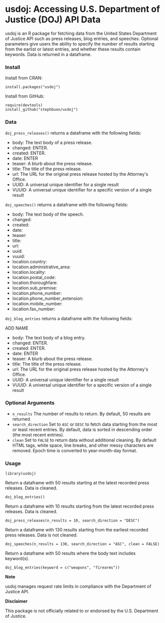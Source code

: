 # usdoj: Accessing U.S. Department of Justice (DOJ) API Data

usdoj is an R package for fetching data from the United States Department of Justice API such as press releases, blog entries, and speeches. Optional parameters give users the ability to specify the number of results starting from the earlist or latest entries, and whether these results contain keywords. Data is returned in a dataframe.

### Install 

Install from CRAN:
```
install.packages("usdoj")
```

Install from GitHub:
```
require(devtools)
install_github("stephbuon/usdoj")
```

### Data

`doj_press_releases()` returns a dataframe with the following fields: 

- body: The text body of a press release.
- changed: ENTER. 
- created: ENTER. 
- date: ENTER
- teaser: A blurb about the press release.
- title: The title of the press release.
- url: The URL for the original press release hosted by the Attorney's Office. 
- UUID: A universal unique identifier for a single result
- VUUID: A universal unique identifier for a specific version of a single result

`doj_speeches()` returns a dataframe with the following fields: 

- body: The text body of the speech. 
- changed:
- created:
- date: 
- teaser: 
- title:
- url:
- uuid:
- vuuid:
- location.country:
- location.administrative_area:
- location.locality:
- location.postal_code:
- location.thoroughfare:
- location.sub_premise:
- location.phone_number:
- location.phone_number_extension:
- location.mobile_number:
- location.fax_number:

`doj_blog_entries` returns a dataframe with the following fields: 

ADD NAME 

- body: The text body of a blog entry.
- changed: ENTER. 
- created: ENTER. 
- date: ENTER
- teaser: A blurb about the press release.
- title: The title of the press release.
- url: The URL for the original press release hosted by the Attorney's Office. 
- UUID: A universal unique identifier for a single result
- VUUID: A universal unique identifier for a specific version of a single result

### Optional Arguments

- `n_results` The number of results to return. By default, 50 results are returned.
- `search_direction` Set to `ASC` or `DESC` to fetch data starting from the most or least recent entries. By default, data is sorted in descending order (the most recent entries).
- `clean` Set to `FALSE` to return data without additional cleaning. By default HTML tags, white space, line breaks, and other messy characters are removed. Epoch time is converted to year-month-day format. 

### Usage

```
library(usdoj)
```

Return a dataframe with 50 results starting at the latest recorded press releases. Data is cleaned. 
```
doj_blog_entries()
```

Return a dataframe with 10 results starting from the latest recorded press releases. Data is cleaned. 
```
doj_press_releases(n_results = 10, search_direction = "DESC")
```

Return a dataframe with 130 results starting from the earliest recorded press releases. Data is not cleaned. 
```
doj_speeches(n_results = 130, search_direction = "ASC", clean = FALSE)
```

Return a dataframe with 50 results where the body text includes keyword(s).
```
doj_blog_entries(keyword = c("weapons", "firearms"))
```

**Note**

usdoj manages request rate limits in compliance with the Department of Justice API. 

**Disclaimer**

This package is not officially related to or endorsed by the U.S. Department of Justice. 
